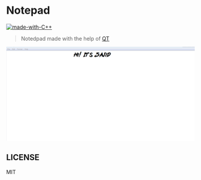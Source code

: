 # Notepad
[![made-with-C++](https://img.shields.io/badge/Made%20with-c++-1f425f.svg)](https://www.python.org/)
> Notedpad made with the help of [QT](https://www.qt.io/)




![](screenshot/Capture.PNG)

## LICENSE

MIT

